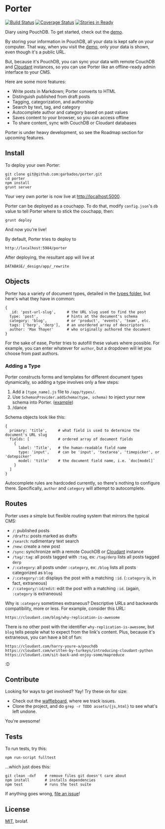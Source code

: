 # Porter

[![Build Status](https://travis-ci.org/garbados/porter.png?branch=master)](https://travis-ci.org/garbados/porter)
[![Coverage Status](https://coveralls.io/repos/garbados/porter/badge.png?branch=master)](https://coveralls.io/r/garbados/porter?branch=master)
[![Stories in Ready](https://badge.waffle.io/garbados/porter.png?label=ready)](http://waffle.io/garbados/porter)

[demo]: http://porter.maxthayer.org
[peerpouch]: https://github.com/natevw/PeerPouch
[pouchsearch]: https://github.com/pouchdb/pouchdb-search
[cloudant]: https://cloudant.com
[mit]: http://opensource.org/licenses/MIT

Diary using PouchDB. To get started, check out the [demo][demo].

By storing your information in PouchDB, all your data is kept safe on your computer. That way, when you visit the [demo][demo], only your data is shown, even though it's a public URL.

But, because it's PouchDB, you can sync your data with remote CouchDB and [Cloudant][cloudant] instances, so you can use Porter like an offline-ready admin interface to your CMS.

Here are some more features:

* Write posts in Markdown; Porter converts to HTML
* Distinguish published from draft posts
* Tagging, categorization, and authorship
* Search by text, tag, and category
* Autocomplete author and category based on past values
* Saves content to your browser, so you can access offline
* To share content, sync with CouchDB or Cloudant databases

Porter is under heavy development, so see the Roadmap section for upcoming features.

## Install

To deploy your own Porter:

    git clone git@github.com:garbados/porter.git
    cd porter
    npm install
    grunt server

Your very own porter is now live at <http://localhost:5000>.

Porter can be deployed as a couchapp. To do that, modify `config.json`'s `db` value to tell Porter where to stick the couchapp, then:

    grunt deploy

And now you're live! 

By default, Porter tries to deploy to

    http://localhost:5984/porter

After deploying, the resultant app will live at

    DATABASE/_design/app/_rewrite

## Objects

Porter has a variety of document types, detailed in the [types folder][], but here's what they have in common:

[types folder]: https://github.com/garbados/porter/tree/master/app/types

    {
      _id: 'post-url-slug',     # the URL slug used to find the post
      type: 'post',             # hints at the document's schema
      category: 'blog',         # or 'product', 'events', 'team', etc.
      tags: ['herp', 'derp'],   # an unordered array of descriptors
      author: 'Max Thayer'      # who originally authored the document
    }

For the sake of ease, Porter tries to autofill these values where possible. For example, you can enter whatever for `author`, but a dropdown will let you choose from past authors.

### Adding a Type

Porter constructs forms and templates for different document types dynamically, so adding a type involves only a few steps:

1. Add a `[type_name].js` file to `/app/types/`.
2. Use `SchemasProvider.addSchema(type, schema)` to inject your new schema into Porter. ([example][])
3. /dance

[example]: https://github.com/garbados/porter/blob/master/app/types/post.js

Schema objects look like this:

    {
      primary: 'title',     # what field is used to determine the document's URL slug
      fields: [             # ordered array of document fields
        {
          label: 'Title',   # the human-readable field name
          type: 'input',    # can be 'input', 'textarea', 'timepicker', or 'datepicker'
          model: 'title'    # the document field name, i.e. `doc[model]`
        }
      ]
    }

Autocomplete rules are hardcoded currently, so there's nothing to configure there. Specifically, `author` and `category` will attempt to autocomplete.

## Routes

Porter uses a simple but flexible routing system that mirrors the typical CMS:

* `/`: published posts
* `/drafts`: posts marked as drafts
* `/search`: rudimentary text search
* `/new`: create a new post
* `/sync`: synchronize with a remote CouchDB or [Cloudant][cloudant] instance
* `/tag/:tag`: all posts tagged with `:tag`, ex: `/tag/derp` lists all posts tagged `derp`
* `/:category`: all posts under `:category`, ex: `/blog` lists all posts categorized as `blog`
* `/:category/:id`: displays the post with a matching `:id`. (`:category` is, in fact, extraneous)
* `/:category/:id/edit`: edit the post with a matching `:id`. (again, `:category` is extraneous)

Why is `:category` sometimes extraneous? Descriptive URLs and backwards compatibility, more or less. For example, consider this URL:

    https://cloudant.com/blog/why-replication-is-awesome

There is no other post with the identifier `why-replication-is-awesome`, but `blog` tells people what to expect from the link's content. Plus, because it's extraneous, you can have a bit of fun:

    https://cloudant.com/harry-youre-a/pouchdb
    https://cloudant.com/written-by-turkeys/introducing-cloudant-python
    https://cloudant.com/sit-back-and-enjoy-some/mapreduce

:D

## Contribute

Looking for ways to get involved? Yay! Try these on for size:

* Check out the [waffleboard](https://waffle.io/garbados/porter), where we track issues.
* Clone the project, and do `grep -r TODO assets/{js,html}` to see what's left undone.

You're awesome!

## Tests

To run tests, try this:

    npm run-script fulltest

...which just does this:

    git clean -dxf    # remove files git doesn't care about
    npm install       # installs dependencies
    npm test          # runs the test suite

If anything goes wrong, [file an issue](https://github.com/garbados/porter/issues/new)!

## License

[MIT][mit], brolaf.